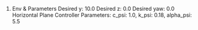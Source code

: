 1. Env & Parameters
Desired y: 10.0
Desired z: 0.0
Desired yaw: 0.0
Horizontal Plane Controller Parameters:
c_psi: 1.0, k_psi: 0.18, alpha_psi: 5.5
